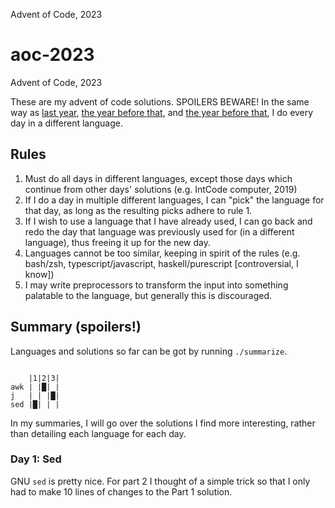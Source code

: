 Advent of Code, 2023

# aoc-2023
Advent of Code, 2023

These are my advent of code solutions. SPOILERS BEWARE!
In the same way as [last year](https://github.com/dylan-thinnes/aoc-2022),
[the year before that](https://github.com/dylan-thinnes/aoc-2021), and
[the year before that](https://github.com/dylan-thinnes/aoc-2020), I do every
day in a different language.

## Rules

1. Must do all days in different languages, except those days which continue
   from other days' solutions (e.g. IntCode computer, 2019)
2. If I do a day in multiple different languages, I can "pick" the language for
   that day, as long as the resulting picks adhere to rule 1.
3. If I wish to use a language that I have already used, I can go back and redo
   the day that language was previously used for (in a different language),
   thus freeing it up for the new day.
4. Languages cannot be too similar, keeping in spirit of the rules (e.g.
   bash/zsh, typescript/javascript, haskell/purescript [controversial, I know])
5. I may write preprocessors to transform the input into something palatable to
   the language, but generally this is discouraged.

## Summary (spoilers!)

Languages and solutions so far can be got by running `./summarize`.

```
           
    |1|2|3|
awk | |█| |
j   | | |█|
sed |█| | |
```

In my summaries, I will go over the solutions I find more interesting, rather
than detailing each language for each day.

### Day 1: Sed

GNU `sed` is pretty nice. For part 2 I thought of a simple trick so that I only
had to make 10 lines of changes to the Part 1 solution.

